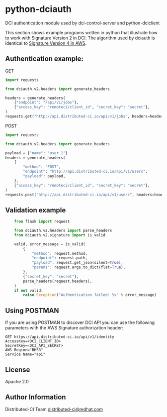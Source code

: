 # python-dciauth

DCI authentication module used by dci-control-server and python-dciclient

This section shows example programs written in python that illustrate how to work with Signature Version 2 in DCI. The algorithm used by dciauth is identical to [Signature Version 4 in AWS](http://docs.aws.amazon.com/general/latest/gr/sigv4-signed-request-examples.html).

## Authentication example:

GET

```python
import requests

from dciauth.v2.headers import generate_headers

headers = generate_headers(
    {"endpoint": "/api/v1/jobs"},
    {"access_key": "remoteci/client_id", "secret_key": "secret"},
)
requests.get("http://api.distributed-ci.io/api/v1/jobs", headers=headers)
```

POST

```python
import requests

from dciauth.v2.headers import generate_headers

payload = {"name": "user 1"}
headers = generate_headers(
    {
        "method": "POST",
        "endpoint": "http://api.distributed-ci.io/api/v1/users",
        "payload": payload,
    },
    {"access_key": "remoteci/client_id", "secret_key": "secret"},
)
requests.post("http://api.distributed-ci.io/api/v1/users", headers=headers, json=payload)
```

## Validation example

```python
    from flask import request

    from dciauth.v2.headers import parse_headers
    from dciauth.v2.signature import is_valid

    valid, error_message = is_valid(
        {
            "method": request.method,
            "endpoint": request.path,
            "payload": request.get_json(silent=True),
            "params": request.args.to_dict(flat=True),
        },
        {"secret_key": "secret"},
        parse_headers(request.headers),
    )
    if not valid:
        raise Exception("Authentication failed: %s" % error_message)
```

## Using POSTMAN

If you are using POSTMAN to discover DCI API you can use the following parameters with the AWS Signature authorization header:

    GET https://api.distributed-ci.io/api/v1/identity
    AccessKey=<DCI_CLIENT_ID>
    SecretKey=<DCI_API_SECRET>
    AWS Region="BHS3"
    Service Name="api"

## License

Apache 2.0

## Author Information

Distributed-CI Team <distributed-ci@redhat.com>

